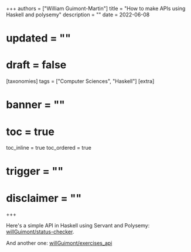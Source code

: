 +++
authors = ["William Guimont-Martin"]
title = "How to make APIs using Haskell and polysemy"
description = ""
date = 2022-06-08
# updated = ""
# draft = false
[taxonomies]
tags = ["Computer Sciences", "Haskell"]
[extra]
# banner = ""
# toc = true
toc_inline = true
toc_ordered = true
# trigger = ""
# disclaimer = ""
+++

Here's a simple API in Haskell using Servant and Polysemy: [willGuimont/status-checker](https://github.com/willGuimont/status-checker).

And another one: [willGuimont/exercises_api](https://github.com/willGuimont/exercises_api)
